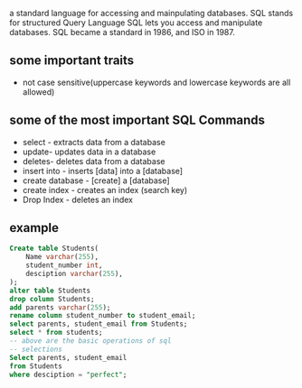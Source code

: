 a standard language for accessing and mainpulating databases.
SQL stands for structured Query Language
SQL lets you access and manipulate databases.
SQL became a standard in 1986, and ISO in 1987.
## some important traits
- not case sensitive(uppercase keywords and lowercase keywords are all allowed)

## some of the most important SQL Commands
- select - extracts data from a database
- update- updates data in a database
- deletes- deletes data from a database
- insert into - inserts [data] into a [database]
- create database - [create] a [database]
- create index - creates an index (search key)
- Drop Index - deletes an index

## example
```sql
Create table Students(
	Name varchar(255),
	student_number int,
	desciption varchar(255),
);
alter table Students
drop column Students;
add parents varchar(255);
rename column student_number to student_email;
select parents, student_email from Students;
select * from students; 
-- above are the basic operations of sql
-- selections 
Select parents, student_email
from Students
where desciption = "perfect";

```